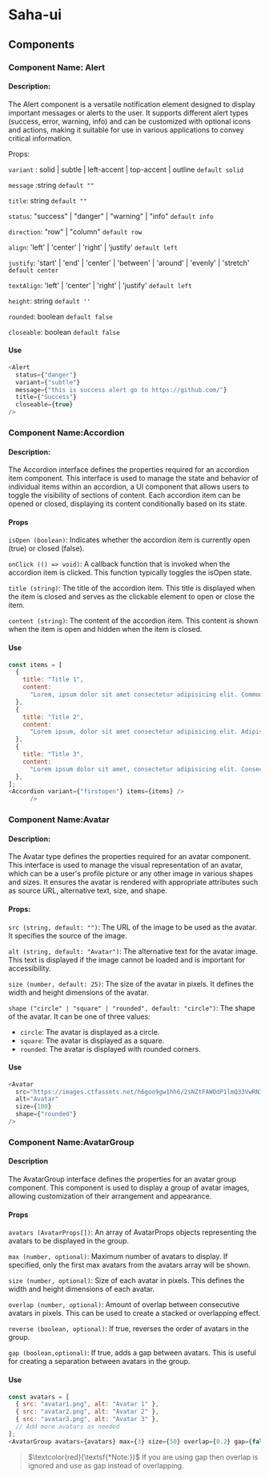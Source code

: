 # Saha-ui

## Components

### Component Name: Alert

#### Description:

The Alert component is a versatile notification element designed to display important messages or alerts to the user. It supports different alert types (success, error, warning, info) and can be customized with optional icons and actions, making it suitable for use in various applications to convey critical information.

Props:

`variant` : solid | subtle | left-accent | top-accent | outline `default solid`

`message` :string `default ""`

`title`: string `default ""`

`status`: "success" | "danger" | "warning" | "info" `default info`

`direction`: "row" | "column" `default row`

`align`: 'left' | 'center' | 'right' | 'justify' `default left`

`justify`: 'start' | 'end' | 'center' | 'between' | 'around' | 'evenly' | 'stretch' `default center`

`textAlign`: 'left' | 'center' | 'right' | 'justify' `default left`

`height`: string `default ''`

`rounded`: boolean `default false`

`closeable`: boolean `default false`

#### Use

```javascript
<Alert
  status={"danger"}
  variant={"subtle"}
  message={"this is success alert go to https://github.com/"}
  title={"Success"}
  closeable={true}
/>
```

### Component Name:Accordion

#### Description:

The Accordion interface defines the properties required for an accordion item component. This interface is used to manage the state and behavior of individual items within an accordion, a UI component that allows users to toggle the visibility of sections of content. Each accordion item can be opened or closed, displaying its content conditionally based on its state.

#### Props

`isOpen (boolean)`: Indicates whether the accordion item is currently open (true) or closed (false).

`onClick (() => void)`: A callback function that is invoked when the accordion item is clicked. This function typically toggles the isOpen state.

`title (string)`: The title of the accordion item. This title is displayed when the item is closed and serves as the clickable element to open or close the item.

`content (string)`: The content of the accordion item. This content is shown when the item is open and hidden when the item is closed.

#### Use

```javascript
const items = [
  {
    title: "Title 1",
    content:
      "Lorem, ipsum dolor sit amet consectetur adipisicing elit. Commodi ipsa dolor tempore eum, at excepturi! Nam itaque nostrum blanditiis, tempore obcaecati officiis molestias incidunt possimus omnis esse deserunt, officia consequatur?",
  },
  {
    title: "Title 2",
    content:
      "Lorem ipsum, dolor sit amet consectetur adipisicing elit. Adipisci illo deleniti recusandae doloribus enim, laboriosam quae eos iure iste asperiores cum neque vel. Laudantium laboriosam aliquam rem nam! Eligendi, ea.",
  },
  {
    title: "Title 3",
    content:
      "Lorem ipsum dolor sit amet, consectetur adipisicing elit. Consectetur libero illo corporis aliquid iusto, voluptas earum perspiciatis corrupti hic nobis. Nam neque numquam, eligendi commodi placeat itaque sed ullam culpa!",
  },
];
<Accordion variant={"firstopen"} items={items} />
      />
```

### Component Name:Avatar

#### Description:

The Avatar type defines the properties required for an avatar component. This interface is used to manage the visual representation of an avatar, which can be a user's profile picture or any other image in various shapes and sizes. It ensures the avatar is rendered with appropriate attributes such as source URL, alternative text, size, and shape.

#### Props:

`src (string, default: "")`: The URL of the image to be used as the avatar. It specifies the source of the image.

`alt (string, default: "Avatar")`: The alternative text for the avatar image. This text is displayed if the image cannot be loaded and is important for accessibility.

`size (number, default: 25)`: The size of the avatar in pixels. It defines the width and height dimensions of the avatar.

`shape ("circle" | "square" | "rounded", default: "circle")`: The shape of the avatar. It can be one of three values:

- `circle`: The avatar is displayed as a circle.
- `square`: The avatar is displayed as a square.
- `rounded`: The avatar is displayed with rounded corners.

#### Use

```javascript
<Avatar
  src="https://images.ctfassets.net/h6goo9gw1hh6/2sNZtFAWOdP1lmQ33VwRN3/24e953b920a9cd0ff2e1d587742a2472/1-intro-photo-final.jpg?w=1200&h=992&fl=progressive&q=70&fm=jpg"
  alt="Avatar"
  size={100}
  shape={"rounded"}
/>
```

### Component Name:AvatarGroup

#### Description

The AvatarGroup interface defines the properties for an avatar group component. This component is used to display a group of avatar images, allowing customization of their arrangement and appearance.

#### Props

`avatars (AvatarProps[])`: An array of AvatarProps objects representing the avatars to be displayed in the group.

`max (number, optional)`: Maximum number of avatars to display. If specified, only the first max avatars from the avatars array will be shown.

`size (number, optional)`: Size of each avatar in pixels. This defines the width and height dimensions of each avatar.

`overlap (number, optional)`: Amount of overlap between consecutive avatars in pixels. This can be used to create a stacked or overlapping effect.

`reverse (boolean, optional)`: If true, reverses the order of avatars in the group.

`gap (boolean,optional)`: If true, adds a gap between avatars. This is useful for creating a separation between avatars in the group.

#### Use

```javascript
const avatars = [
  { src: "avatar1.png", alt: "Avatar 1" },
  { src: "avatar2.png", alt: "Avatar 2" },
  { src: "avatar3.png", alt: "Avatar 3" },
  // Add more avatars as needed
];
<AvatarGroup avatars={avatars} max={3} size={50} overlap={0.2} gap={false} />;
```
>$\textcolor{red}{\textsf{*Note:}}$ If you are using gap then overlap is ignored and use as gap instead of overlapping.

